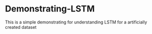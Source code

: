 # Demonstrating-LSTM



This is a simple demonstrating for understanding LSTM for a artificially created dataset
